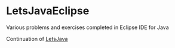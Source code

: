 # LetsJavaEclipse

Various problems and exercises completed in Eclipse IDE for Java

Continuation of [LetsJava](https://github.com/samjwu/LetsJava)
